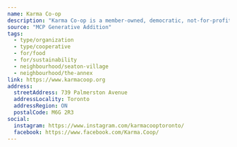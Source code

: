 ```yaml
---
name: Karma Co-op
description: "Karma Co-op is a member-owned, democratic, not-for-profit grocery store that offers ethically sourced, fairly priced, delicious food while reducing waste, supporting local growers, and giving you peace of mind at every meal."
source: "MCP Generative Addition"
tags:
  - type/organization
  - type/cooperative
  - for/food
  - for/sustainability
  - neighbourhood/seaton-village
  - neighbourhood/the-annex
link: https://www.karmacoop.org
address:
  streetAddress: 739 Palmerston Avenue
  addressLocality: Toronto
  addressRegion: ON
  postalCode: M6G 2R3
social:
  instagram: https://www.instagram.com/karmacooptoronto/
  facebook: https://www.facebook.com/Karma.Coop/
---
```

